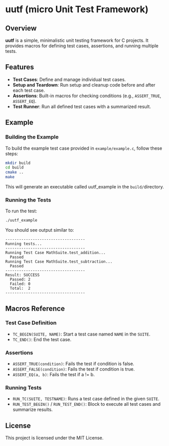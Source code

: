 # uutf (micro Unit Test Framework)

## Overview
**uutf** is a simple, minimalistic unit testing framework for C projects. It provides macros for defining test cases, assertions, and running multiple tests.

## Features
- **Test Cases**: Define and manage individual test cases.
- **Setup and Teardown**: Run setup and cleanup code before and after each test case.
- **Assertions**: Built-in macros for checking conditions (e.g., `ASSERT_TRUE`, `ASSERT_EQ`).
- **Test Runner**: Run all defined test cases with a summarized result.

## Example
### Building the Example
To build the example test case provided in `example/example.c`, follow these steps:
```bash
mkdir build
cd build
cmake ..
make
```
This will generate an executable called uutf_example in the `build/`directory.
### Running the Tests
To run the test:
```bash
./uutf_example
```
You should see output similar to:
```
-----------------------------------
Running tests...
-----------------------------------
Running Test Case MathSuite.test_addition...
  Passed
Running Test Case MathSuite.test_subtraction...
  Passed
-----------------------------------
Result: SUCCESS
  Passed: 2
  Failed: 0
  Total:  2
-----------------------------------
```

## Macros Reference
### Test Case Definition
- `TC_BEGIN(SUITE, NAME)`: Start a test case named `NAME` in the `SUITE`.
- `TC_END()`: End the test case.
### Assertions
- `ASSERT_TRUE(condition)`: Fails the test if condition is false.
- `ASSERT_FALSE(condition)`: Fails the test if condition is true.
- `ASSERT_EQ(a, b)`: Fails the test if a != b.
### Running Tests
- `RUN_TC(SUITE, TESTNAME)`: Runs a test case defined in the given `SUITE`.
- `RUN_TEST_BEGIN()` / `RUN_TEST_END()`: Block to execute all test cases and summarize results.

## License
This project is licensed under the MIT License.